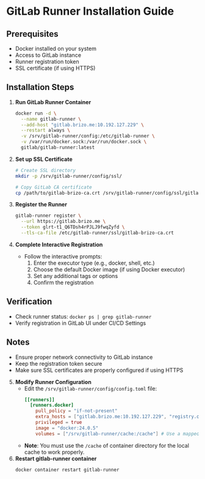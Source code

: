 # GitLab Runner Installation Guide

## Prerequisites
- Docker installed on your system
- Access to GitLab instance
- Runner registration token
- SSL certificate (if using HTTPS)

## Installation Steps

1. **Run GitLab Runner Container**
   ```bash
   docker run -d \
     --name gitlab-runner \
     --add-host "gitlab.brizo.me:10.192.127.229" \
     --restart always \
     -v /srv/gitlab-runner/config:/etc/gitlab-runner \
     -v /var/run/docker.sock:/var/run/docker.sock \
     gitlab/gitlab-runner:latest
   ```

2. **Set up SSL Certificate**
   ```bash
   # Create SSL directory
   mkdir -p /srv/gitlab-runner/config/ssl/

   # Copy GitLab CA certificate
   cp /path/to/gitlab-brizo-ca.crt /srv/gitlab-runner/config/ssl/gitlab-brizo-ca.crt
   ```

3. **Register the Runner**
   ```bash
   gitlab-runner register \
     --url https://gitlab.brizo.me \
     --token glrt-t1_Q6TDsh4rPJLJ9fwqZyfd \
     --tls-ca-file /etc/gitlab-runner/ssl/gitlab-brizo-ca.crt
   ```

4. **Complete Interactive Registration**
   - Follow the interactive prompts:
     1. Enter the executor type (e.g., docker, shell, etc.)
     2. Choose the default Docker image (if using Docker executor)
     3. Set any additional tags or options
     4. Confirm the registration

## Verification
- Check runner status: `docker ps | grep gitlab-runner`
- Verify registration in GitLab UI under CI/CD Settings

## Notes
- Ensure proper network connectivity to GitLab instance
- Keep the registration token secure
- Make sure SSL certificates are properly configured if using HTTPS

5. **Modify Runner Configuration**
   - Edit the `/srv/gitlab-runner/config/config.toml` file:
     ```toml
     [[runners]]
       [runners.docker]
         pull_policy = "if-not-present"
         extra_hosts = ["gitlab.brizo.me:10.192.127.229", "registry.okcs.com:10.192.30.201"] #for any extra-host
         privileged = true
         image = "docker:24.0.5"
         volumes = ["/srv/gitlab-runner/cache:/cache"] # Use a mapped location for local cache
     ```
   - **Note**: You must use the `/cache` of container directory for the local cache to work properly.
6. **Restart gitlab-runner container**
   ```bash
   docker container restart gitlab-runner
   ```